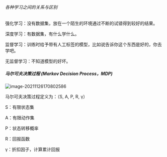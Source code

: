 ###### 各种学习之间的关系与区别

强化学习：没有数据集，放在一个陌生的环境通过不断的试错得到较好的结果。

深度学习：有数据集，有什么学什么。

监督学习：训练时给予带有人工标签的模型，比如说告诉你这个东西是好的，你去学吧。

无监督学习：不知道模型的好坏。



##### 马尔可夫决策过程 (Markov Decision Process，MDP)

![image-20211126170802586](C:\Users\622\AppData\Roaming\Typora\typora-user-images\image-20211126170802586.png)

马尔可夫决策过程定义为：（S, A, P, R, γ）

S：有限状态集

A：有限动作集

P：状态转移概率

R：回报函数

γ：折扣因子，计算累计回报
